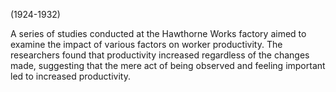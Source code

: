 (1924-1932)

A series of studies conducted at the Hawthorne Works factory aimed to examine the impact of various factors on worker productivity. The researchers found that productivity increased regardless of the changes made, suggesting that the mere act of being observed and feeling important led to increased productivity.